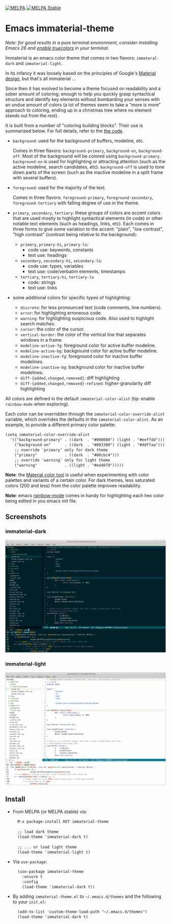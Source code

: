 [![MELPA](https://melpa.org/packages/immaterial-theme-badge.svg)](https://melpa.org/#/immaterial-theme)
[![MELPA Stable](https://stable.melpa.org/packages/immaterial-theme-badge.svg)](https://stable.melpa.org/#/immaterial-theme)


# Emacs immaterial-theme

*Note: for good results in a pure terminal environment, consider installing
Emacs 26 and [enable
truecolors](https://github.com/syl20bnr/spacemacs/wiki/Terminal) in your
terminal.*

Immaterial is an emacs color theme that comes in two flavors: `immateral-dark`
and `immaterial-light`.

In its infancy it was loosely based on the principles of Google's [Material
design](https://material.io/design/color/the-color-system.html#color-theme-creation),
but that's all immaterial ...

Since then it has evolved to become a theme focused on readability and a sober
amount of coloring; enough to help you quickly grasp syntactical structure and
identify key elements without bombarding your senses with an undue amount of
colors (a lot of themes seem to take a "more is more" approach to coloring,
ending up in a christmas tree where no element stands out from the rest).

It is built from a number of "coloring building blocks". Their use is summarized
below. For full details, refer to the [the code](immaterial-theme.el).

- `background`: used for the background of buffers, modeline, etc.

  Comes in three flavors: `background-primary`, `background-on`,
  `background-off`. Most of the background will be colored using
  `background-primary`. `background-on` is used for highlighting or attracting
  attention (such as the active modeline, search candidates,
  etc). `background-off` is used to tone down parts of the screen (such as the
  inactive modeline in a split frame with several buffers).

- `foreground`: used for the majority of the text.

  Comes in three flavors: `foreground-primary`, `foreground-secondary`,
  `foreground-tertiary` with falling degree of use in the theme.

- `primary`, `secondary`, `tertiary`: these groups of colors are accent colors
  that are used mostly to highlight syntactical elements (in code) or other
  notable text elements (such as headings, links, etc). Each comes in three
  forms to give some variation to the accent: "plain", "low contrast", "high
  contrast" (contrast being relative to the background):

  - `primary`, `primary-hi`, `primary-lo`:
    - code use: keywords, constants
    - text use: headings
  - `secondary`, `secondary-hi`, `secondary-lo`:
    - code use: types, variables
    - text use: code/verbatim elements, timestamps
  - `tertiary`, `tertiary-hi`, `tertiary-lo`
    - code: strings
    - text use: links

- some additional colors for specific types of highlighting:

    - `discrete`: for less pronounced text (code comments, line numbers).
    - `error`: for highlighting erroneous code.
    - `warning`: for highlighting suspicious code. Also used to highlight search
      matches.
    - `cursor`: the color of the cursor.
    - `vertical-border`: the color of the vertical line that separates windows
      in a frame.
    - `modeline-active-fg`: foreground color for active buffer modeline.
    - `modeline-active-bg`: background color for active buffer modeline.
    - `modeline-inactive-fg`: foreground color for inactive buffer modelines.
    - `modeline-inactive-bg`: background color for inactive buffer modelines.
    - `diff-{added,changed,removed}`: diff highlighting
    - `diff-{added,changed,removed}-refined`: higher-granularity diff
      highlighting

All colors are defined in the default `immaterial-color-alist` (tip: enable `rainbow-mode` when exploring).

Each color can be overridden through the `immaterial-color-override-alist`
variable, which overrides the defaults in the `immaterial-color-alist`. As an
example, to provide a different primary color palette:

``` emacs-lisp
(setq immaterial-color-override-alist
  '(("background-primary" . ((dark  . "#000000") (light . "#eeffdd")))
    ("background-on"      . ((dark  . "#003300") (light . "#ddffaa")))
    ;; override 'primary' only for dark theme
    ("primary"            . ((dark  . "#80cbc4")))
    ;; override 'warning' only for light theme
    ("warning"            . ((light . "#ed4079")))))
```

**Note**: the [Material color tool](https://material.io/resources/color) is
useful when experimenting with color palettes and variants of a certain
color. For dark themes, less saturated colors (200 and less) from the color
palette improves readability.

**Note**: emacs [rainbow-mode](https://elpa.gnu.org/packages/rainbow-mode.html)
comes in handy for highlighting each hex color being edited in you emacs init
file.



## Screenshots

### immaterial-dark

![dark theme](screenshots/immaterial-dark.png)


### immaterial-light

![light theme](screenshots/immaterial-light.png)


## Install

- From MELPA (or MELPA stable) via:

        M-x package-install RET immaterial-theme

        ;; load dark theme
        (load-theme 'immaterial-dark t)

        ;; ... or load light theme
        (load-theme 'immaterial-light t)

- Via `use-package`:

        (use-package immaterial-theme
          :ensure t
          :config
          (load-theme 'immaterial-dark t))

- By adding `immaterial-theme.el` to `~/.emacs.d/themes` and the following to
  your `init.el`:

        (add-to-list 'custom-theme-load-path "~/.emacs.d/themes")
        (load-theme 'immaterial-dark t)
